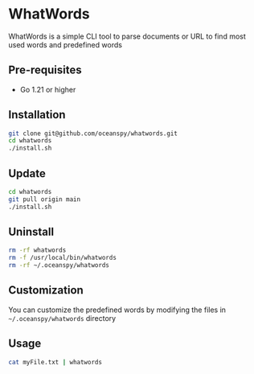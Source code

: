 # WhatWords

WhatWords is a simple CLI tool to parse documents or URL to find most used words and predefined words

## Pre-requisites

- Go 1.21 or higher

## Installation

```bash
git clone git@github.com/oceanspy/whatwords.git
cd whatwords
./install.sh
```

## Update

```bash
cd whatwords
git pull origin main
./install.sh
```

## Uninstall

```bash
rm -rf whatwords
rm -f /usr/local/bin/whatwords
rm -rf ~/.oceanspy/whatwords
```

## Customization

You can customize the predefined words by modifying the files in `~/.oceanspy/whatwords` directory

## Usage

```bash
cat myFile.txt | whatwords
```
